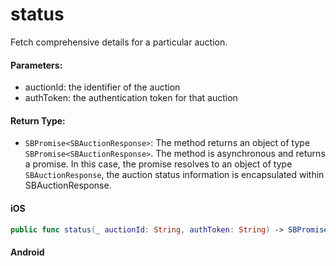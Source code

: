 # status

Fetch comprehensive details for a particular auction.

#### Parameters:

* auctionId: the identifier of the auction
* authToken: the authentication token for that auction

#### Return Type:

* ```SBPromise<SBAuctionResponse>```: The method returns an object of type ```SBPromise<SBAuctionResponse>```. The method is asynchronous and returns a promise. In this case, the promise resolves to an object of type ```SBAuctionResponse```, the auction status information is encapsulated within SBAuctionResponse.

<!-- tabs:start -->

#### **iOS**

```swift
public func status(_ auctionId: String, authToken: String) -> SBPromise<SBAuctionResponse>
```

#### **Android**

```kotlin
```

<!-- tabs:end -->
